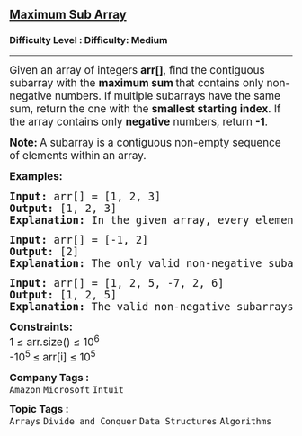 <h2><a href="https://www.geeksforgeeks.org/problems/maximum-sub-array5443/1?page=1&difficulty=Medium&sortBy=difficulty">Maximum Sub Array</a></h2><h3>Difficulty Level : Difficulty: Medium</h3><hr><div class="problems_problem_content__Xm_eO"><p><span style="font-size: 14pt;">Given an array of integers <strong>arr[]</strong>, find the contiguous subarray with the <strong>maximum sum </strong>that contains only non-negative numbers. If multiple subarrays have the same sum, return the one with the <strong>smallest starting index</strong>. If the array contains only <strong>negative</strong> numbers, return <strong>-1</strong>.</span></p>
<p><span style="font-size: 14pt;"><strong>Note: </strong>A subarray is a contiguous non-empty sequence of elements within an array.</span></p>
<p><span style="font-size: 14pt;"><strong>Examples:</strong></span></p>
<pre><span style="font-size: 14pt;"><strong>Input: </strong>arr[] = [1, 2, 3]
<strong>Output:</strong> [1, 2, 3]
<strong>Explanation:</strong> In the given array, every element is non-negative, so the entire array [1, 2, 3] is the valid subarray with the maximum sum.
</span></pre>
<pre><span style="font-size: 14pt;"><strong>Input: </strong>arr[] = [-1, 2]
<strong>Output:</strong> [2]
<strong>Explanation:</strong> The only valid non-negative subarray is [2], so the output is [2].<br></span></pre>
<pre><span style="font-size: 14pt;"><strong>Input: </strong>arr[] = [1, 2, 5, -7, 2, 6]
<strong>Output:</strong> [1, 2, 5]
<strong>Explanation:</strong> The valid non-negative subarrays are [1, 2, 5] and [2, 6]. Both have the same sum of 8, but [1, 2, 5] starts earlier, so it is the preferred subarray.</span></pre>
<p><span style="font-size: 14pt;"><strong>Constraints:</strong><br>1 ≤ arr.size() ≤ 10<sup>6</sup><br>-10<sup>5&nbsp;</sup>≤ arr[i] ≤ 10<sup>5</sup></span></p></div><p><span style=font-size:18px><strong>Company Tags : </strong><br><code>Amazon</code>&nbsp;<code>Microsoft</code>&nbsp;<code>Intuit</code>&nbsp;<br><p><span style=font-size:18px><strong>Topic Tags : </strong><br><code>Arrays</code>&nbsp;<code>Divide and Conquer</code>&nbsp;<code>Data Structures</code>&nbsp;<code>Algorithms</code>&nbsp;